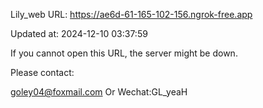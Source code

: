 Lily_web URL: https://ae6d-61-165-102-156.ngrok-free.app

Updated at: 2024-12-10 03:37:59

If you cannot open this URL, the server might be down.

Please contact: 

goley04@foxmail.com Or Wechat:GL_yeaH